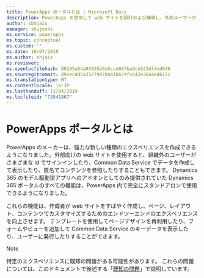 ```yaml
---
title: PowerApps ポータルとは | Microsoft Docs
description: PowerApps を使用して web サイトを設計および構築し、外部ユーザーが Common Data Service に格納されているデータを操作できるようにします。
author: sbmjais
manager: shujoshi
ms.service: powerapps
ms.topic: conceptual
ms.custom: ''
ms.date: 10/07/2019
ms.author: shjais
ms.reviewer: ''
ms.openlocfilehash: 80205a54a05035b0a5cce86fba9ce523df4ed046
ms.sourcegitcommit: d9cecdd5a35279d78aa1b6c9fc642e36a4e4612c
ms.translationtype: MT
ms.contentlocale: ja-JP
ms.lasthandoff: 11/04/2019
ms.locfileid: "73541867"
---
```

# <a name="what-is-powerapps-portals"></a>PowerApps ポータルとは

PowerApps のメーカーは、強力な新しい種類のエクスペリエンスを作成できるようになりました。外部向けの web サイトを使用すると、組織外のユーザーがさまざまな id でサインインしたり、Common Data Service でデータを作成して表示したり、匿名でコンテンツを参照したりすることもできます。 Dynamics 365 のモデル駆動型アプリへのアドオンとしてのみ提供されていた Dynamics 365 ポータルのすべての機能は、PowerApps 内で完全にスタンドアロンで使用できるようになりました。  

これらの機能は、作成者が web サイトをすばやく作成し、ページ、レイアウト、コンテンツでカスタマイズするためのエンドツーエンドのエクスペリエンスを向上させます。 テンプレートを使用してページデザインを再利用したり、フォームやビューを追加して Common Data Service のキーデータを表示したり、ユーザーに発行したりすることができます。

> [!NOTE]
> 特定のエクスペリエンスに既知の問題がある可能性があります。 これらの問題については、このドキュメントで後述する「[既知の問題](known-issues.md)」で説明しています。  


 


